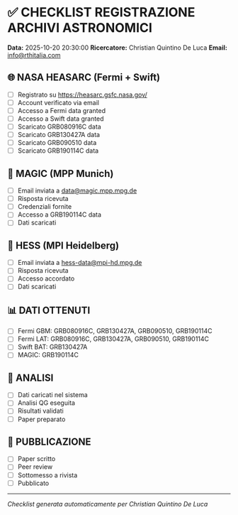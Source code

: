 # ✅ CHECKLIST REGISTRAZIONE ARCHIVI ASTRONOMICI

**Data:** 2025-10-20 20:30:00
**Ricercatore:** Christian Quintino De Luca
**Email:** info@rthitalia.com

## 🌐 NASA HEASARC (Fermi + Swift)
- [ ] Registrato su https://heasarc.gsfc.nasa.gov/
- [ ] Account verificato via email
- [ ] Accesso a Fermi data granted
- [ ] Accesso a Swift data granted
- [ ] Scaricato GRB080916C data
- [ ] Scaricato GRB130427A data
- [ ] Scaricato GRB090510 data
- [ ] Scaricato GRB190114C data

## 🔭 MAGIC (MPP Munich)
- [ ] Email inviata a data@magic.mpp.mpg.de
- [ ] Risposta ricevuta
- [ ] Credenziali fornite
- [ ] Accesso a GRB190114C data
- [ ] Dati scaricati

## 🌟 HESS (MPI Heidelberg)
- [ ] Email inviata a hess-data@mpi-hd.mpg.de
- [ ] Risposta ricevuta
- [ ] Accesso accordato
- [ ] Dati scaricati

## 📊 DATI OTTENUTI
- [ ] Fermi GBM: GRB080916C, GRB130427A, GRB090510, GRB190114C
- [ ] Fermi LAT: GRB080916C, GRB130427A, GRB090510, GRB190114C
- [ ] Swift BAT: GRB130427A
- [ ] MAGIC: GRB190114C

## 🔬 ANALISI
- [ ] Dati caricati nel sistema
- [ ] Analisi QG eseguita
- [ ] Risultati validati
- [ ] Paper preparato

## 📝 PUBBLICAZIONE
- [ ] Paper scritto
- [ ] Peer review
- [ ] Sottomesso a rivista
- [ ] Pubblicato

---
*Checklist generata automaticamente per Christian Quintino De Luca*
